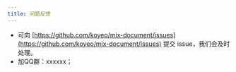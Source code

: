 ```yaml
---
title: 问题反馈
---
```


* 可向 [https://github.com/koyeo/mix-document/issues](https://github.com/koyeo/mix-document/issues) 提交 issue，我们会及时处理。
* 加QQ群：xxxxxx；

  
